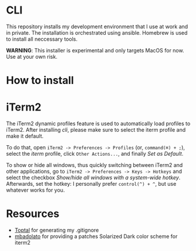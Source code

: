 # CLI

This repository installs my development environment that I use at work and in private.
The installation is orchestrated using ansible.
Homebrew is used to install all neccessary tools.

**WARNING**: This installer is experimental and only targets MacOS for now.
Use at your own risk.

# How to install

# iTerm2

The iTerm2 dynamic profiles feature is used to automatically load profiles to iTerm2.
After installing _cli_, please make sure to select the iterm profile and make it default.

To do that, open `iTerm2 -> Preferences -> Profiles` (or, `command(⌘) + ;`), select the _iterm_ profile, click `Other Actions...`, and finally _Set as Default_.

To show or hide all windows, thus quickly switching between iTerm2 and other applications, go to `iTerm2 -> Preferences -> Keys -> Hotkeys` and select the checkbox _Show/hide all windows with a system-wide hotkey_.
Afterwards, set the hotkey: I personally prefer `control(^) + ^`, but use whatever works for you.

# Resources

- [Toptal](https://www.toptal.com/developers/gitignore/api/linux,macos,windows,intellij+all,visualstudiocode,vim,git) for generating my .gitignore
- [mbadolato](https://github.com/mbadolato/iTerm2-Color-Schemes#solarized-dark---patched) for providing a patches Solarized Dark color scheme for iterm2
